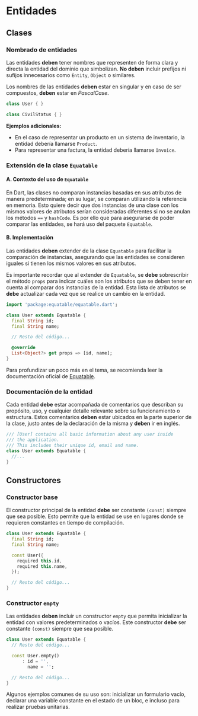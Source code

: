 # Entidades

## Clases

### Nombrado de entidades

Las entidades **deben** tener nombres que representen de forma clara y directa la entidad del dominio que simbolizan. **No deben** incluir prefijos ni sufijos innecesarios como `Entity`, `Object` o similares.

Los nombres de las entidades **deben** estar en singular y en caso de ser compuestos, **deben** estar en _PascalCase_.

```dart
class User { }

class CivilStatus { }
```

**Ejemplos adicionales:**

- En el caso de representar un producto en un sistema de inventario, la entidad debería llamarse `Product`.
- Para representar una factura, la entidad debería llamarse `Invoice`.

### Extensión de la clase `Equatable`

#### A. Contexto del uso de `Equatable`

En Dart, las clases no comparan instancias basadas en sus atributos de manera predeterminada; en su lugar, se comparan utilizando la referencia en memoria. Esto quiere decir que dos instancias de una clase con los mismos valores de atributos serían consideradas diferentes si no se anulan los métodos `==` y `hashCode`. Es por ello que para asegurarse de poder comparar las entidades, se hará uso del paquete `Equatable`.

#### B. Implementación

Las entidades **deben** extender de la clase `Equatable` para facilitar la comparación de instancias, asegurando que las entidades se consideren iguales si tienen los mismos valores en sus atributos.

Es importante recordar que al extender de `Equatable`, se **debe** sobrescribir el método `props` para indicar cuáles son los atributos que se deben tener en cuenta al comparar dos instancias de la entidad. Esta lista de atributos se **debe** actualizar cada vez que se realice un cambio en la entidad.

```dart
import 'package:equatable/equatable.dart';

class User extends Equatable {
  final String id;
  final String name;

  // Resto del código...

  @override
  List<Object?> get props => [id, name];
}
```

Para profundizar un poco más en el tema, se recomienda leer la documentación oficial de [Equatable](https://pub.dev/packages/equatable).

### Documentación de la entidad

Cada entidad **debe** estar acompañada de comentarios que describan su propósito, uso, y cualquier detalle relevante sobre su funcionamiento o estructura. Estos comentarios **deben** estar ubicados en la parte superior de la clase, justo antes de la declaración de la misma y **deben** ir en inglés.

```dart
/// [User] contains all basic information about any user inside
/// the application.
/// This includes their unique id, email and name.
class User extends Equatable {
  //...
}
```

## Constructores

### Constructor base

El constructor principal de la entidad **debe** ser constante `(const)` siempre que sea posible. Esto permite que la entidad se use en lugares donde se requieren constantes en tiempo de compilación.

```dart
class User extends Equatable {
  final String id;
  final String name;

  const User({
    required this.id,
    required this.name,
  });

  // Resto del código...
}
```

### Constructor `empty`

Las entidades **deben** incluir un constructor `empty` que permita inicializar la entidad con valores predeterminados o vacíos. Este constructor **debe** ser constante `(const)` siempre que sea posible.

```dart
class User extends Equatable {
  // Resto del código...

  const User.empty()
      : id = '',
        name = '';

  // Resto del código...
}
```

Algunos ejemplos comunes de su uso son: inicializar un formulario vacío, declarar una variable constante en el estado de un bloc, e incluso para realizar pruebas unitarias.
